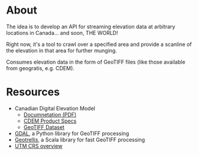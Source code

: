 # About 

The idea is to develop an API for streaming elevation data at arbitrary
locations in Canada... and soon, THE WORLD!


Right now, it's a tool to crawl over a specified area and provide a scanline of
the elevation in that area for further munging.

Consumes elevation data in the form of GeoTIFF files (like those available from geogratis, e.g. CDEM).

# Resources

* Canadian Digital Elevation Model
  * [Documnetation (PDF)](http://ftp.geogratis.gc.ca/pub/nrcan_rncan/elevation/cdem_mnec/doc/CDEM_en.pdf)
  * [CDEM Product Specs](http://ftp.geogratis.gc.ca/pub/nrcan_rncan/elevation/cdem_mnec/doc/archive/CDEM_product_specs_1_0.pdf)
  * [GeoTIFF Dataset](http://ftp.geogratis.gc.ca/pub/nrcan_rncan/elevation/cdem_mnec/)
* [GDAL](https://gdal.org/gdal_tutorial.html), a Python library for GeoTIFF processing 
* [Geotrellis](https://geotrellis.readthedocs.io/en/latest/index.html), a Scala library for fast GeoTIFF processing
* [UTM CRS overview](https://www.maptools.com/tutorials/utm/quick_guide)
